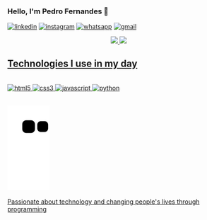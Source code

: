 
### Hello, I'm Pedro Fernandes 👋

[![linkedin](https://img.shields.io/badge/LinkedIn-0077B5?style=for-the-badge&logo=linkedin&logoColor=white)](https://www.linkedin.com/in/pedro-moura-tecnologia/)
[![instagram](https://img.shields.io/badge/Instagram-E4405F?style=for-the-badge&logo=instagram&logoColor=white)](https://www.instagram.com/eldropeernandes/)
[![whatsapp](https://img.shields.io/badge/WhatsApp-25D366?style=for-the-badge&logo=whatsapp&logoColor=white)](https://api.whatsapp.com/send?phone=5511940708204&text=Ol%C3%A1%20Pedro%20tudo%20bem%3F%20Vim%20aqui%20pois%20tive%20interesse%20no%20seu%20perfil%20no%20Github)
[![gmail](https://img.shields.io/badge/Gmail-D14836?style=for-the-badge&logo=gmail&logoColor=white)]()

<div align="center">
  <a href="https://github.com/whoemai">
  <img height="150em" src="https://github-readme-stats.vercel.app/api?username=whoemai&show_icons=true&theme=merko&include_all_commits=true&count_private=true"/>
  <img height="150em" src="https://github-readme-stats.vercel.app/api/top-langs/?username=whoemai&layout=compact&langs_count=7&theme=merko"/>
</div>

## Technologies I use in my day

<div style="display: inline_block"><br/>
  <img aling="center" alt="html5" src="https://img.shields.io/badge/HTML5-E34F26?style=for-the-badge&logo=html5&logoColor=white" />
  <img aling="center" alt="css3" src="https://img.shields.io/badge/CSS3-1572B6?style=for-the-badge&logo=css3&logoColor=white" />
  <img aling="center" alt="javascript" src="https://img.shields.io/badge/JavaScript-F7DF1E?style=for-the-badge&logo=javascript&logoColor=black" />
  <img aling="center" alt="python" src="https://img.shields.io/badge/Python-14354C?style=for-the-badge&logo=python&logoColor=white" />
</div><br/>

![Snake animation](https://github.com/whoemai/whoemai/blob/output/github-contribution-grid-snake.svg)

Passionate about technology and changing people's lives through programming
